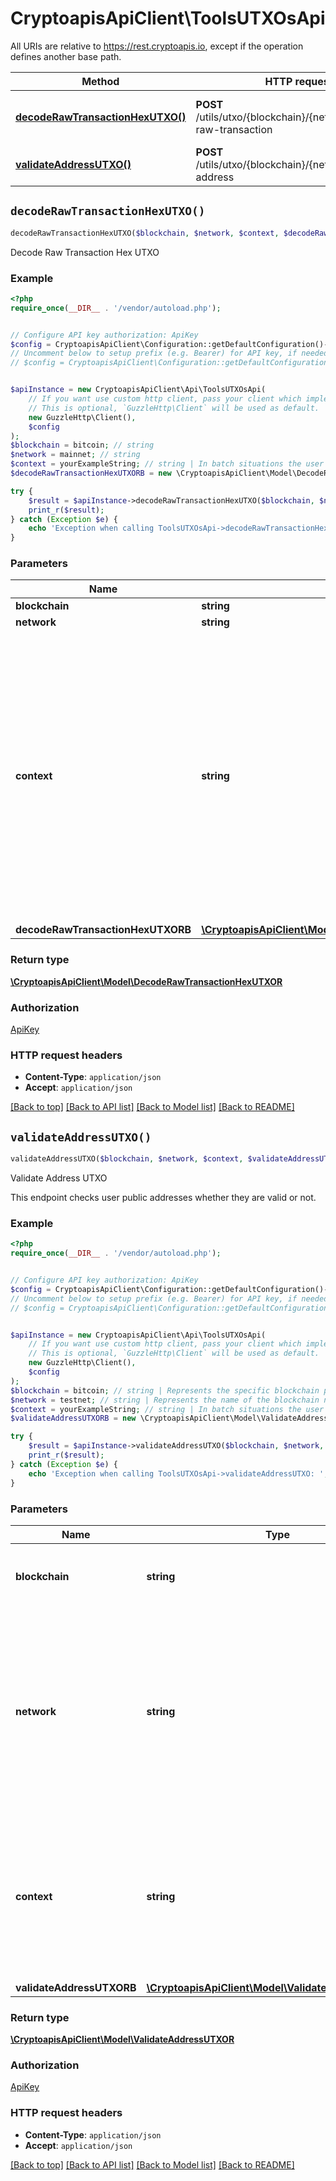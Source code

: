 # CryptoapisApiClient\ToolsUTXOsApi

All URIs are relative to https://rest.cryptoapis.io, except if the operation defines another base path.

| Method | HTTP request | Description |
| ------------- | ------------- | ------------- |
| [**decodeRawTransactionHexUTXO()**](ToolsUTXOsApi.md#decodeRawTransactionHexUTXO) | **POST** /utils/utxo/{blockchain}/{network}/decode-raw-transaction | Decode Raw Transaction Hex UTXO |
| [**validateAddressUTXO()**](ToolsUTXOsApi.md#validateAddressUTXO) | **POST** /utils/utxo/{blockchain}/{network}/validate-address | Validate Address UTXO |


## `decodeRawTransactionHexUTXO()`

```php
decodeRawTransactionHexUTXO($blockchain, $network, $context, $decodeRawTransactionHexUTXORB): \CryptoapisApiClient\Model\DecodeRawTransactionHexUTXOR
```

Decode Raw Transaction Hex UTXO

### Example

```php
<?php
require_once(__DIR__ . '/vendor/autoload.php');


// Configure API key authorization: ApiKey
$config = CryptoapisApiClient\Configuration::getDefaultConfiguration()->setApiKey('x-api-key', 'YOUR_API_KEY');
// Uncomment below to setup prefix (e.g. Bearer) for API key, if needed
// $config = CryptoapisApiClient\Configuration::getDefaultConfiguration()->setApiKeyPrefix('x-api-key', 'Bearer');


$apiInstance = new CryptoapisApiClient\Api\ToolsUTXOsApi(
    // If you want use custom http client, pass your client which implements `GuzzleHttp\ClientInterface`.
    // This is optional, `GuzzleHttp\Client` will be used as default.
    new GuzzleHttp\Client(),
    $config
);
$blockchain = bitcoin; // string
$network = mainnet; // string
$context = yourExampleString; // string | In batch situations the user can use the context to correlate responses with requests. This property is present regardless of whether the response was successful or returned as an error. `context` is specified by the user.
$decodeRawTransactionHexUTXORB = new \CryptoapisApiClient\Model\DecodeRawTransactionHexUTXORB(); // \CryptoapisApiClient\Model\DecodeRawTransactionHexUTXORB

try {
    $result = $apiInstance->decodeRawTransactionHexUTXO($blockchain, $network, $context, $decodeRawTransactionHexUTXORB);
    print_r($result);
} catch (Exception $e) {
    echo 'Exception when calling ToolsUTXOsApi->decodeRawTransactionHexUTXO: ', $e->getMessage(), PHP_EOL;
}
```

### Parameters

| Name | Type | Description  | Notes |
| ------------- | ------------- | ------------- | ------------- |
| **blockchain** | **string**|  | |
| **network** | **string**|  | |
| **context** | **string**| In batch situations the user can use the context to correlate responses with requests. This property is present regardless of whether the response was successful or returned as an error. &#x60;context&#x60; is specified by the user. | [optional] |
| **decodeRawTransactionHexUTXORB** | [**\CryptoapisApiClient\Model\DecodeRawTransactionHexUTXORB**](../Model/DecodeRawTransactionHexUTXORB.md)|  | [optional] |

### Return type

[**\CryptoapisApiClient\Model\DecodeRawTransactionHexUTXOR**](../Model/DecodeRawTransactionHexUTXOR.md)

### Authorization

[ApiKey](../../README.md#ApiKey)

### HTTP request headers

- **Content-Type**: `application/json`
- **Accept**: `application/json`

[[Back to top]](#) [[Back to API list]](../../README.md#endpoints)
[[Back to Model list]](../../README.md#models)
[[Back to README]](../../README.md)

## `validateAddressUTXO()`

```php
validateAddressUTXO($blockchain, $network, $context, $validateAddressUTXORB): \CryptoapisApiClient\Model\ValidateAddressUTXOR
```

Validate Address UTXO

This endpoint checks user public addresses whether they are valid or not.

### Example

```php
<?php
require_once(__DIR__ . '/vendor/autoload.php');


// Configure API key authorization: ApiKey
$config = CryptoapisApiClient\Configuration::getDefaultConfiguration()->setApiKey('x-api-key', 'YOUR_API_KEY');
// Uncomment below to setup prefix (e.g. Bearer) for API key, if needed
// $config = CryptoapisApiClient\Configuration::getDefaultConfiguration()->setApiKeyPrefix('x-api-key', 'Bearer');


$apiInstance = new CryptoapisApiClient\Api\ToolsUTXOsApi(
    // If you want use custom http client, pass your client which implements `GuzzleHttp\ClientInterface`.
    // This is optional, `GuzzleHttp\Client` will be used as default.
    new GuzzleHttp\Client(),
    $config
);
$blockchain = bitcoin; // string | Represents the specific blockchain protocol name, e.g. Ethereum, Bitcoin, etc.
$network = testnet; // string | Represents the name of the blockchain network used; blockchain networks are usually identical as technology and software, but they differ in data, e.g. - \"mainnet\" is the live network with actual data while networks like \"testnet\", \"sepolia\" are test networks.
$context = yourExampleString; // string | In batch situations the user can use the context to correlate responses with requests. This property is present regardless of whether the response was successful or returned as an error. `context` is specified by the user.
$validateAddressUTXORB = new \CryptoapisApiClient\Model\ValidateAddressUTXORB(); // \CryptoapisApiClient\Model\ValidateAddressUTXORB

try {
    $result = $apiInstance->validateAddressUTXO($blockchain, $network, $context, $validateAddressUTXORB);
    print_r($result);
} catch (Exception $e) {
    echo 'Exception when calling ToolsUTXOsApi->validateAddressUTXO: ', $e->getMessage(), PHP_EOL;
}
```

### Parameters

| Name | Type | Description  | Notes |
| ------------- | ------------- | ------------- | ------------- |
| **blockchain** | **string**| Represents the specific blockchain protocol name, e.g. Ethereum, Bitcoin, etc. | |
| **network** | **string**| Represents the name of the blockchain network used; blockchain networks are usually identical as technology and software, but they differ in data, e.g. - \&quot;mainnet\&quot; is the live network with actual data while networks like \&quot;testnet\&quot;, \&quot;sepolia\&quot; are test networks. | |
| **context** | **string**| In batch situations the user can use the context to correlate responses with requests. This property is present regardless of whether the response was successful or returned as an error. &#x60;context&#x60; is specified by the user. | [optional] |
| **validateAddressUTXORB** | [**\CryptoapisApiClient\Model\ValidateAddressUTXORB**](../Model/ValidateAddressUTXORB.md)|  | [optional] |

### Return type

[**\CryptoapisApiClient\Model\ValidateAddressUTXOR**](../Model/ValidateAddressUTXOR.md)

### Authorization

[ApiKey](../../README.md#ApiKey)

### HTTP request headers

- **Content-Type**: `application/json`
- **Accept**: `application/json`

[[Back to top]](#) [[Back to API list]](../../README.md#endpoints)
[[Back to Model list]](../../README.md#models)
[[Back to README]](../../README.md)

